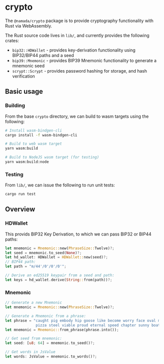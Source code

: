 # crypto

The `@namada/crypto` package is to provide cryptography functionality with Rust via WebAssembly.

The Rust source code lives in `lib/`, and currently provides the following crates:

- `bip32::HDWallet` - provides key-derivation functionality using BIP32/BIP44 paths and a seed
- `bip39::Mnemonic` - provides BIP39 Mnemonic functionality to generate a mnemonic seed
- `scrypt::Scrypt` - provides password hashing for storage, and hash verification

## Basic usage

### Building

From the base `crypto` directory, we can build to wasm targets using the following:

```bash
# Install wasm-bindgen-cli
cargo install -f wasm-bindgen-cli

# Build to web wasm target
yarn wasm:build

# Build to NodeJS wasm target (for testing)
yarn wasm:build:node
```

### Testing

From `lib/`, we can issue the following to run unit tests:

```bash
cargo run test
```

## Overview

### HDWallet

This provids BIP32 Key Derivation, to which we can pass BIP32 or BIP44 paths:

```rust
let mnemonic = Mnemonic::new(PhraseSize::Twelve)?;
let seed = mnemonic.to_seed(None)?;
let hd_wallet: HDWallet = HDWallet::new(seed)?;
// BIP44 path:
let path = "m/44'/0'/0'/0'";

// Derive an ed25519 keypair from a seed and path:
let keys = hd_wallet.derive(String::from(path))?;
```

### Mnemonic

```rust
// Generate a new Mnemonic
let mnemonic = Mnemonic::new(PhraseSize::Twelve)?;

// Generate a Mnemonic from a phrase:
let phrase = "caught pig embody hip goose like become worry face oval manual flame \
              pizza steel viable proud eternal speed chapter sunny boat because view bullet";
let mnemonic = Mnemonic::from_phrase(phrase.into());

// Get seed from mnemonic:
let seed: [u8; 64] = mnemonic.to_seed()?;

// Get words in JsValue
let words: JsValue = mnemonic.to_words()?;
```
